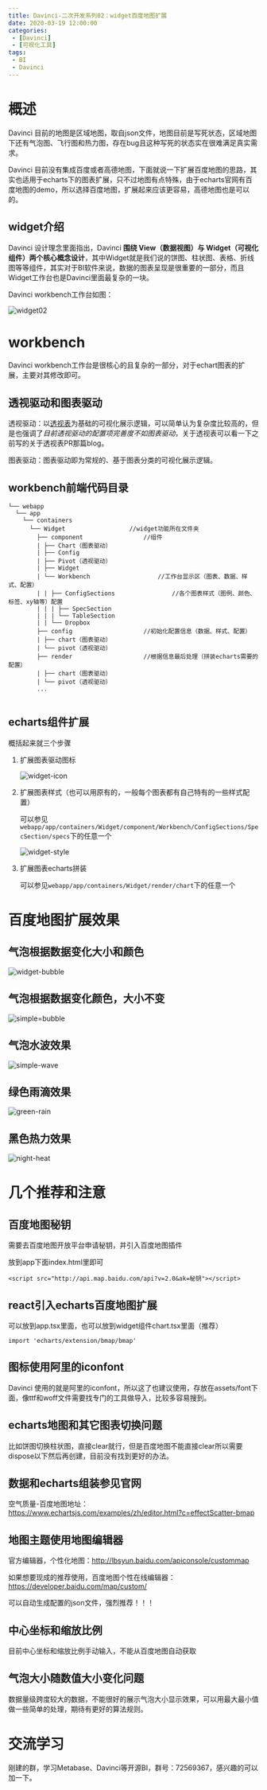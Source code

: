 ```yaml
---
title: Davinci-二次开发系列02：widget百度地图扩展
date: 2020-03-19 12:00:00
categories: 
 - [Davinci]
 - [可视化工具]
tags:
 - BI
 - Davinci
---
```


# 概述

Davinci 目前的地图是区域地图，取自json文件，地图目前是写死状态，区域地图下还有气泡图、飞行图和热力图，存在bug且这种写死的状态实在很难满足真实需求。

Davinci 目前没有集成百度或者高德地图，下面就说一下扩展百度地图的思路，其实也适用于echarts下的图表扩展，只不过地图有点特殊，由于echarts官网有百度地图的demo，所以选择百度地图，扩展起来应该更容易，高德地图也是可以的。
<!--more-->

## widget介绍

Davinci 设计理念里面指出，Davinci **围绕 View（数据视图）与 Widget（可视化组件）两个核心概念设计**，其中Widget就是我们说的饼图、柱状图、表格、折线图等等组件，其实对于BI软件来说，数据的图表呈现是很重要的一部分，而且Widget工作台也是Davinci里面最复杂的一块。

Davinci workbench工作台如图：

![widget02](https://ossbao.oss-cn-qingdao.aliyuncs.com/blog/davinci/01/widget02.png)

# workbench

Davinci workbench工作台是很核心的且复杂的一部分，对于echart图表的扩展，主要对其修改即可。

## 透视驱动和图表驱动

透视驱动：以[透视表](https://en.wikipedia.org/wiki/Pivot_table)为基础的可视化展示逻辑，可以简单认为复杂度比较高的，但是也强调了*目前透视驱动的配置项完善度不如图表驱动*，关于透视表可以看一下之前写的关于透视表PR那篇blog。

图表驱动：图表驱动即为常规的、基于图表分类的可视化展示逻辑。

## workbench前端代码目录

```
└── webapp
  └── app
    └── containers
      └── Widget                  //widget功能所在文件夹
        ├── component                 //组件
        | ├── Chart（图表驱动）
        | ├── Config
        | ├── Pivot（透视驱动）
        | ├── Widget
        | └── Workbench                   //工作台显示区（图表、数据、样式、配置）
        | | ├── ConfigSections                //各个图表样式（图例、颜色、标签、xy轴等）配置
        | | | ├── SpecSection
        | | | └── TableSection
        | | └── Dropbox
        ├── config                    //初始化配置信息（数据、样式、配置）
        | ├── chart（图表驱动）
        | └── pivot（透视驱动）
        ├── render					  //根据信息最后处理（拼装echarts需要的配置）
        | ├── chart（图表驱动）
        | └── pivot（透视驱动）
        ...
        
```

## echarts组件扩展

概括起来就三个步骤

1. 扩展图表驱动图标

   ![widget-icon](https://ossbao.oss-cn-qingdao.aliyuncs.com/blog/davinci/01/widget-icon.jpg)

2. 扩展图表样式（也可以用原有的，一般每个图表都有自己特有的一些样式配置）

   可以参见`webapp/app/containers/Widget/component/Workbench/ConfigSections/SpecSection/specs`下的任意一个

   ![widget-style](https://ossbao.oss-cn-qingdao.aliyuncs.com/blog/davinci/01/widget-style.jpg)

3. 扩展图表echarts拼装

   可以参见`webapp/app/containers/Widget/render/chart`下的任意一个

# 百度地图扩展效果

## 气泡根据数据变化大小和颜色

![widget-bubble](https://ossbao.oss-cn-qingdao.aliyuncs.com/blog/davinci/01/simple-bubble.jpg)

## 气泡根据数据变化颜色，大小不变

![simple=bubble](https://ossbao.oss-cn-qingdao.aliyuncs.com/blog/davinci/01/simple%3Dbubble.jpg)

## 气泡水波效果

![simple-wave](https://ossbao.oss-cn-qingdao.aliyuncs.com/blog/davinci/01/simple-wave.jpg)

## 绿色雨滴效果

![green-rain](https://ossbao.oss-cn-qingdao.aliyuncs.com/blog/davinci/01/green-rain.jpg)

## 黑色热力效果

![night-heat](https://ossbao.oss-cn-qingdao.aliyuncs.com/blog/davinci/01/night-heat.jpg)

# 几个推荐和注意

## 百度地图秘钥

需要去百度地图开放平台申请秘钥，并引入百度地图插件

放到app下面index.html里即可

```
<script src="http://api.map.baidu.com/api?v=2.0&ak=秘钥"></script>
```

## react引入echarts百度地图扩展

可以放到app.tsx里面，也可以放到widget组件chart.tsx里面（推荐）

```
import 'echarts/extension/bmap/bmap'
```

## 图标使用阿里的iconfont

Davinci 使用的就是阿里的iconfont，所以这了也建议使用，存放在assets/font下面，像ttf和woff文件需要找专门的工具做导入，比较多容易搜到。

## echarts地图和其它图表切换问题

比如饼图切换柱状图，直接clear就行，但是百度地图不能直接clear所以需要dispose以下然后再创建，目前没有找到更好的办法。

## 数据和echarts组装参见官网

空气质量-百度地图地址：https://www.echartsjs.com/examples/zh/editor.html?c=effectScatter-bmap

## 地图主题使用地图编辑器

官方编辑器，个性化地图：http://lbsyun.baidu.com/apiconsole/custommap

如果想要现成的推荐使用，百度地图个性在线编辑器：https://developer.baidu.com/map/custom/

可以自动生成配置的json文件，强烈推荐！！！

## 中心坐标和缩放比例

目前中心坐标和缩放比例手动输入，不能从百度地图自动获取

## 气泡大小随数值大小变化问题

数据量级跨度较大的数据，不能很好的展示气泡大小显示效果，可以用最大最小值做一些简单的处理，期待有更好的算法规则。

# 交流学习

刚建的群，学习Metabase、Davinci等开源BI，群号：72569367，感兴趣的可以加一下。
